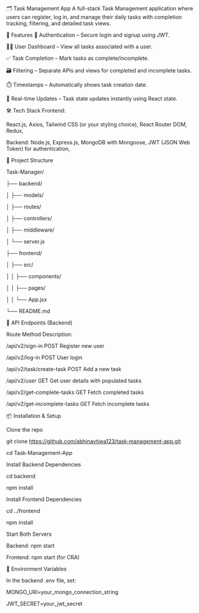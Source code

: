 🗂️ Task Management App A full-stack Task Management application where users can register, log in, and manage their daily tasks with completion tracking, filtering, and detailed task views.

🚀 Features 🔐 Authentication – Secure login and signup using JWT.

🧑‍💻 User Dashboard – View all tasks associated with a user.

✅ Task Completion – Mark tasks as complete/incomplete.

🗃️ Filtering – Separate APIs and views for completed and incomplete tasks.

⏱️ Timestamps – Automatically shows task creation date.

🔄 Real-time Updates – Task state updates instantly using React state.

🛠️ Tech Stack Frontend:

React.js, Axios, Tailwind CSS (or your styling choice), React Router DOM, Redux,

Backend: Node.js, Express.js, MongoDB with Mongoose, JWT (JSON Web Token) for authentication,

📁 Project Structure

Task-Manager/

├── backend/

│ ├── models/

│ ├── routes/

│ ├── controllers/

│ ├── middleware/

│ └── server.js

├── frontend/

│ ├── src/

│ │ ├── components/

│ │ ├── pages/

│ │ └── App.jsx

└── README.md

🧪 API Endpoints (Backend)

Route Method Description:

/api/v2/sign-in POST Register new user

/api/v2/log-in POST User login

/api/v2/task/create-task POST Add a new task

/api/v2/user GET Get user details with populated tasks

/api/v2/get-complete-tasks GET Fetch completed tasks

/api/v2/get-incomplete-tasks GET Fetch incomplete tasks

📦 Installation & Setup

Clone the repo

git clone https://github.com/abhinavtiwa123/task-management-app.git

cd Task-Management-App

Install Backend Dependencies

cd backend

npm install

Install Frontend Dependencies

cd ../frontend

npm install

Start Both Servers

Backend: npm start

Frontend: npm start (for CRA)

🔑 Environment Variables

In the backend .env file, set:

MONGO_URI=your_mongo_connection_string

JWT_SECRET=your_jwt_secret
